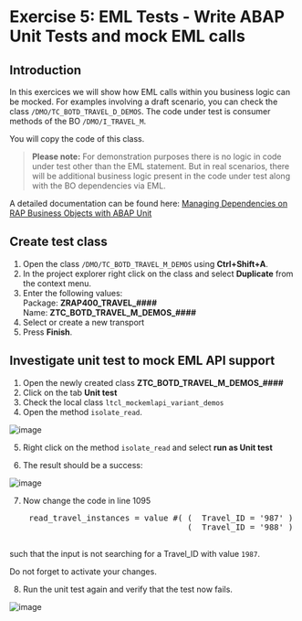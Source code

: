# Exercise 5: EML Tests - Write ABAP Unit Tests and mock EML calls

## Introduction

In this exercices we will show how EML calls within you business logic can be mocked. For examples involving a draft scenario, you can check the class `/DMO/TC_BOTD_TRAVEL_D_DEMOS`.  The code under test is consumer methods of the BO `/DMO/I_TRAVEL_M`. 

You will copy the code of this class.

> **Please note:**
> For demonstration purposes there is no logic in code under test other than the EML statement.
> But in real scenarios, there will be additional business logic present in the code under test
> along with the BO dependencies via EML.

A detailed documentation can be found here:
[Managing Dependencies on RAP Business Objects with ABAP Unit](https://help.sap.com/docs/abap-cloud/abap-development-tools-user-guide/managing-dependencies-on-rap-business-objects-with-abap-unit)

## Create test class

1. Open the class `/DMO/TC_BOTD_TRAVEL_M_DEMOS` using **Ctrl+Shift+A**.
2. In the project explorer right click on the class and select **Duplicate** from the context menu.
3. Enter the following values:  
   Package: **ZRAP400_TRAVEL_####**  
   Name:    **ZTC_BOTD_TRAVEL_M_DEMOS_####**  
4. Select or create a new transport
5. Press **Finish**.

## Investigate unit test to mock EML API support

1. Open the newly created class  **ZTC_BOTD_TRAVEL_M_DEMOS_####**  
2. Click on the tab **Unit test**  
3. Check the local class `ltcl_mockemlapi_variant_demos`
4. Open the method `isolate_read`. 

![image](https://github.com/SAP-samples/abap-platform-rap-workshops/assets/22053314/0b1ab449-9b82-4537-85c7-c1972fbb6280)

5. Right click on the method `isolate_read` and select **run as Unit test**



6. The result should be a success:

![image](https://github.com/SAP-samples/abap-platform-rap-workshops/assets/22053314/8f488161-1f74-4ddf-9288-bebbb75e04ea)

7. Now change the code in line 1095

<pre>
    read_travel_instances = value #( (  Travel_ID = '987' ) "travel returned
                                     (  Travel_ID = '988' ) ). "read should fail for 988 assuming the instance does not exist

</pre>

such that the input is not searching for a Travel_ID with value `1987`.

Do not forget to activate your changes.

8. Run the unit test again and verify that the test now fails.

![image](https://github.com/SAP-samples/abap-platform-rap-workshops/assets/22053314/1c616e68-b834-4869-85af-57be1cf0a8e0)

 


